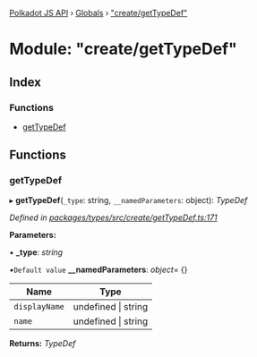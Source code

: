 [Polkadot JS API](../README.md) › [Globals](../globals.md) › ["create/getTypeDef"](_create_gettypedef_.md)

# Module: "create/getTypeDef"

## Index

### Functions

* [getTypeDef](_create_gettypedef_.md#gettypedef)

## Functions

###  getTypeDef

▸ **getTypeDef**(`_type`: string, `__namedParameters`: object): *TypeDef*

*Defined in [packages/types/src/create/getTypeDef.ts:171](https://github.com/polkadot-js/api/blob/c70cdb351f/packages/types/src/create/getTypeDef.ts#L171)*

**Parameters:**

▪ **_type**: *string*

▪`Default value`  **__namedParameters**: *object*= {}

Name | Type |
------ | ------ |
`displayName` | undefined &#124; string |
`name` | undefined &#124; string |

**Returns:** *TypeDef*
